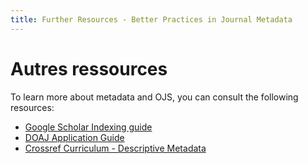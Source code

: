 ```yaml
---
title: Further Resources - Better Practices in Journal Metadata
---
```


# Autres ressources

To learn more about metadata and OJS, you can consult the following resources:

* [Google Scholar Indexing guide](/google-scholar/)
* [DOAJ Application Guide](/doaj/)
* [Crossref Curriculum - Descriptive Metadata](https://www.crossref.org/education/content-registration/descriptive-metadata/)
